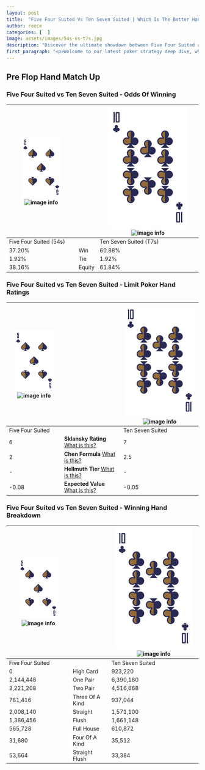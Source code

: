 ```yaml
---
layout: post
title:  "Five Four Suited Vs Ten Seven Suited | Which Is The Better Hand In Poker? A Complete Guide"
author: reece
categories: [  ]
image: assets/images/54s-vs-t7s.jpg
description: "Discover the ultimate showdown between Five Four Suited and Ten Seven Suited in poker! Uncover the odds, strategies, and scenarios where one hand triumphs over the other. Get ready to up your poker game with this thrilling analysis."
first_paragraph: "<p>Welcome to our latest poker strategy deep dive, where we're pitting two distinct hands against each other in a high-stakes showdown: Five Four Suited vs Ten Seven Suited.</p><p>In the dynamic world of poker, every decision counts, and knowing which hand holds the upper hand is key to your success at the table.</p><p>In this article, we'll dissect these two hands, explore the scenarios where one dominates the other, and equip you with the knowledge to make strategic choices that can tip the odds in your favor.</p><p>Get ready to unravel the intriguing dynamics of these poker hands and elevate your game to new heights.</p>"
---
```




[comment]: # (sp0)

## Pre Flop Hand Match Up

<div class="table hand-ratings" markdown="1"> 



### Five Four Suited vs Ten Seven Suited - Odds Of Winning


    
| ![image info](assets/images/hand1/5.png) ![image info](assets/images/hand1/4s.png) |  | ![image info](assets/images/hand2/T.png) ![image info](assets/images/hand2/7s.png) |
| -------- | -------- | -------- |
| Five Four Suited (54s) |  | Ten Seven Suited (T7s) |
| 37.20% | Win | 60.88% |
| 1.92% | Tie | 1.92% |
| 38.16% | Equity | 61.84% |




[comment]: # (sp1)



### Five Four Suited vs Ten Seven Suited - Limit Poker Hand Ratings


    
| ![image info](assets/images/hand1/5.png) ![image info](assets/images/hand1/4s.png) |  | ![image info](assets/images/hand2/T.png) ![image info](assets/images/hand2/7s.png) |
| -------- | -------- | -------- |
| Five Four Suited |  | Ten Seven Suited |
| 6 | **Sklansky Rating** [What is this?](/sklansky-rating-explained) | 7 |
| 2 | **Chen Formula** [What is this?](/chen-formula-explained) | 2.5 |
| - | **Hellmuth Tier** [What is this?](/Hellmuth-tier-explained) | - |
| -0.08 | **Expected Value** [What is this?](/expected-value-explained) | -0.05 |




[comment]: # (sp2)



### Five Four Suited vs Ten Seven Suited - Winning Hand Breakdown


    
| ![image info](assets/images/hand1/5.png) ![image info](assets/images/hand1/4s.png) |  | ![image info](assets/images/hand2/T.png) ![image info](assets/images/hand2/7s.png) |
| -------- | -------- | -------- |
| Five Four Suited |  | Ten Seven Suited |
| 0 | High Card | 923,220 |
| 2,144,448 | One Pair | 6,390,180 |
| 3,221,208 | Two Pair | 4,516,668 |
| 781,416 | Three Of A Kind | 937,044 |
| 2,008,140 | Straight | 1,571,100 |
| 1,386,456 | Flush | 1,661,148 |
| 565,728 | Full House | 610,872 |
| 31,680 | Four Of A Kind | 35,512 |
| 53,664 | Straight Flush | 33,384 |




[comment]: # (sp3)



</div>

[comment]: # (sp4)



[comment]: # (sp5)

